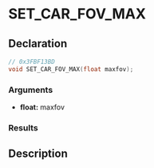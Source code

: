 # SET_CAR_FOV_MAX

## Declaration
```cpp
// 0x3FBF13BD
void SET_CAR_FOV_MAX(float maxfov);
```

### Arguments
- **float:** maxfov

### Results

## Description
